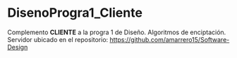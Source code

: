 # DisenoProgra1_Cliente
Complemento **CLIENTE** a la progra 1 de Diseño. Algoritmos de enciptación. <br />
Servidor ubicado en el repositorio: https://github.com/amarrero15/Software-Design <br />
